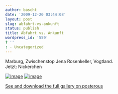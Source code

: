 ```yaml
---
author: bascht
date: '2009-12-20 03:44:08'
layout: post
slug: abfahrt-vs-ankunft
status: publish
title: Abfahrt vs. Ankunft
wordpress_id: '559'
? ''
: - Uncategorized
---
```


Marburg, Zwischenstop Jena Rosenkeller, Vogtland.  
Jetzt: Nickerchen

[![image](http://bascht.files.wordpress.com/2009/12/2009-12-20_00-03-39-scaled-1000.jpg?w=300)](http://bascht.files.wordpress.com/2009/12/2009-12-20_00-03-39-scaled-1000.jpg)
[![image](http://bascht.files.wordpress.com/2009/12/2009-12-20_04-11-56-scaled-1000.jpg?w=300)](http://bascht.files.wordpress.com/2009/12/2009-12-20_04-11-56-scaled-1000.jpg)

[See and download the full gallery on posterous](http://blog.bascht.com/abfahrt-vs-ankunft)


